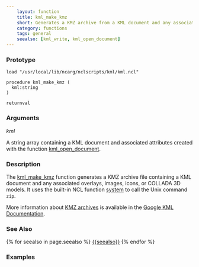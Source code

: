 ```yaml
---
    layout: function
    title: kml_make_kmz
    short: Generates a KMZ archive from a KML document and any associated overlays, images, icons, or COLLADA 3D models
    category: functions  
    tags: general
    seealso: [kml_write, kml_open_document]
---
```


### Prototype

<pre><code>load "/usr/local/lib/ncarg/nclscripts/kml/kml.ncl"

procedure kml_make_kmz (
  kml:string
)

returnval
</code></pre>

### Arguments
*kml*

A string array containing a KML document and associated attributes created with the function [kml_open_document]({{site.url}}/functions/kml_open_document.html).

### Description

The [kml_make_kmz](#kml_make_kmz) function generates a KMZ archive file containing a KML document and any associated overlays, images, icons, or COLLADA 3D models. It uses the built-in NCL function [system](http://ncl.ucar.edu/Document/Functions/Built-in/system.shtml) to call the Unix command `zip`.

More information about [KMZ archives](https://developers.google.com/kml/documentation/kmzarchives) is available in the [Google KML Documentation](https://developers.google.com/kml/).

### See Also

{% for seealso in page.seealso %}
[{{seealso}}]({{site.url}}/functions/{{seealso}}.html)
{% endfor %}

### Examples

